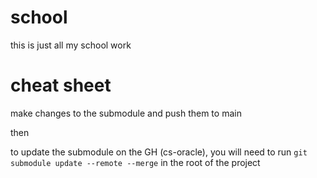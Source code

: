 # school 
this is just all my school work

# cheat sheet
make changes to the submodule and push them to main

then

to update the submodule on the GH (cs-oracle), you will need to run `git submodule update --remote --merge` in the root of the project

